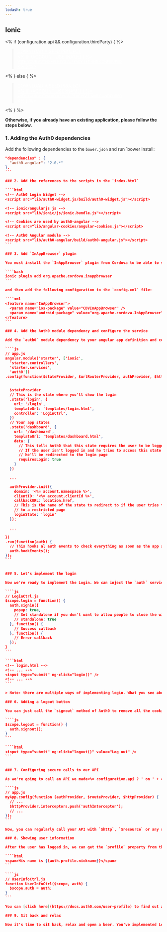 ```yaml
---
lodash: true
---
```


## Ionic

<% if (configuration.api && configuration.thirdParty) { %>

<div class="package">
  <blockquote>
    <a href="https://docs.auth0.com/auth0-ionic/master/create-package?path=examples/basic-sample&type=js&filePath=examples/basic-sample/www/js@@account.clientParam@@" class="btn btn-lg btn-success btn-package" style="text-transform: uppercase; color: white">
      <span style="display: block">Download a Seed project</span>
      <% if (account.userName) { %>
      <span class="smaller" style="display:block; font-size: 11px">with your Auth0 API Keys already set and configured</span>
      <% } %>
    </a>
  </blockquote>
</div>

<% } else  { %>

<div class="package">
  <blockquote>
    <a href="https://docs.auth0.com/auth0-ionic/master/create-package?path=examples/basic-sample&type=js&filePath=examples/basic-sample/www/js@@account.clientParam@@" class="btn btn-lg btn-success btn-package" style="text-transform: uppercase; color: white">
      <span style="display: block">Download a Seed project</span>
      <% if (account.userName) { %>
      <span class="smaller" style="display:block; font-size: 11px">with your Auth0 API Keys already set and configured</span>
      <% } %>
    </a>
  </blockquote>
</div>

<% } %>

**Otherwise, if you already have an existing application, please follow the steps below.**

### 1. Adding the Auth0 dependencies

Add the following dependencies to the `bower.json` and run `bower install:

````json
"dependencies" : {
  "auth0-angular": "2.0.*"
},
```

### 2. Add the references to the scripts in the `index.html`

````html
<!-- Auth0 Login Widget -->
<script src="lib/auth0-widget.js/build/auth0-widget.js"></script>

<!-- ionic/angularjs js -->
<script src="lib/ionic/js/ionic.bundle.js"></script>

<!-- Cookies are used by auth0-angular -->
<script src="lib/angular-cookies/angular-cookies.js"></script>

<!-- Auth0 Angular module -->
<script src="lib/auth0-angular/build/auth0-angular.js"></script>
```

### 3. Add `InAppBrowser` plugin

You must install the `InAppBrowser` plugin from Cordova to be able to show the Login popup. For that, just run the following command:

````bash
ionic plugin add org.apache.cordova.inappbrowser
```

and then add the following configuration to the `config.xml` file:

````xml
<feature name="InAppBrowser">
  <param name="ios-package" value="CDVInAppBrowser" />
  <param name="android-package" value="org.apache.cordova.InAppBrowser" />
</feature>
```

### 4. Add the Auth0 module dependency and configure the service

Add the `auth0` module dependency to your angular app definition and configure it by calling the `init` method of the `authProvider.

````js
// app.js
angular.module('starter', ['ionic',
  'starter.controllers',
  'starter.services',
  'auth0'])
.config(function($stateProvider, $urlRouterProvider, authProvider, $httpProvider) {


  $stateProvider
  // This is the state where you'll show the login
  .state('login', {
    url: '/login',
    templateUrl: 'templates/login.html',
    controller: 'LoginCtrl',
  })
  // Your app states
  .state('dashboard', {
    url: '/dashboard',
    templateUrl: 'templates/dashboard.html',
    data: {
      // This tells Auth0 that this state requires the user to be logged in.
      // If the user isn't logged in and he tries to access this state
      // he'll be redirected to the login page
      requiresLogin: true
    }
  })

  ...

  authProvider.init({
    domain: '<%= account.namespace %>',
    clientID: '<%= account.clientId %>',
    callbackURL: location.href,
    // This is the name of the state to redirect to if the user tries to enter
    // to a restricted page
    loginState: 'login'
  });

  ...

})
.run(function(auth) {
  // This hooks al auth events to check everything as soon as the app starts
  auth.hookEvents();
});
```


### 5. Let's implement the login

Now we're ready to implement the Login. We can inject the `auth` service in the `LoginCtrl` and just call `signin` method to show the Login / SignUp popup. **It's important to set the `popup` property to `true` when calling the signin as otherwise it won't work on Ionic**.

````js
// LoginCtrl.js
$scope.login = function() {
  auth.signin({
    popup: true,
    // Set standalone if you don't want to allow people to close the widget
    // standalone: true
  }, function() {
    // Success callback
  }, function() {
    // Error callback
  });
}
```

````html
<!-- login.html -->
<!-- ... -->
<input type="submit" ng-click="login()" />
<!-- ... -->
```

> Note: there are multiple ways of implementing login. What you see above is the Login Widget, but if you want to have your own UI you can change the `<script src="//cdn.auth0.com/w2/auth0-widget-4.0.js">` for `<script src="//cdn.auth0.com/w2/auth0-2.1.js">`. For more details [check the GitHub repo](https://github.com/auth0/auth0-angular#with-your-own-ui).

### 6. Adding a logout button

You can just call the `signout` method of Auth0 to remove all the cookies from the client that keep the user logged in:

````js
$scope.logout = function() {
  auth.signout();
}
```

````html
<input type="submit" ng-click="logout()" value="Log out" />
```


### 7. Configuring secure calls to our API

As we're going to call an API we made<%= configuration.api ? ' on ' + configuration.api : '' %>, we need to make sure we send the [JWT token](https://docs.auth0.com/jwt) we receive on the login on every request. For that, we need to do the add the `authInterceptor` to the list of `$http` interceptors:

````js
// app.js
myApp.config(function (authProvider, $routeProvider, $httpProvider) {
  // ...
  $httpProvider.interceptors.push('authInterceptor');
  // ...
});
```

Now, you can regularly call your API with `$http`, `$resource` or any rest client as you'd normally do and the [JWT token](https://docs.auth0.com/jwt) will be sent on every request.

### 8. Showing user information

After the user has logged in, we can get the `profile` property from the `auth` service which has all the user information:

````html
<span>His name is {{auth.profile.nickname}}</span>
```

````js
// UserInfoCtrl.js
function UserInfoCtrl($scope, auth) {
  $scope.auth = auth;
}
```

You can [click here](https://docs.auth0.com/user-profile) to find out all of the available properties from the user's profile. Please note that some of this depend on the social provider being used.

### 9. Sit back and relax

Now it's time to sit back, relax and open a beer. You've implemented Login and Signup with Auth0 and Ionic.
